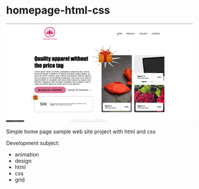 # homepage-html-css

![Project!](project.png)

Simple home page sample web site project with html and css 

Development subject:
- animation 
- design
- html 
- css
- grid
